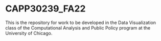 # CAPP30239_FA22

This is the repository for work to be developed in the Data Visualization class of the Computational Analysis and Public Policy program at the University of Chicago.